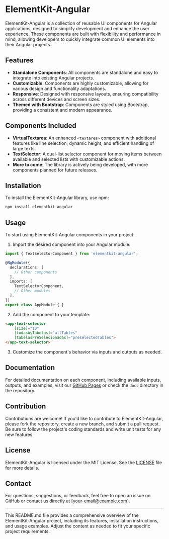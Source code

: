 
# ElementKit-Angular

ElementKit-Angular is a collection of reusable UI components for Angular applications, designed to simplify development and enhance the user experience. These components are built with flexibility and performance in mind, allowing developers to quickly integrate common UI elements into their Angular projects.

## Features

- **Standalone Components**: All components are standalone and easy to integrate into existing Angular projects.
- **Customizable**: Components are highly customizable, allowing for various design and functionality adaptations.
- **Responsive**: Designed with responsive layouts, ensuring compatibility across different devices and screen sizes.
- **Themed with Bootstrap**: Components are styled using Bootstrap, providing a consistent and modern appearance.

## Components Included

- **VirtualTextarea**: An enhanced `<textarea>` component with additional features like line selection, dynamic height, and efficient handling of large texts.
- **TextSelector**: A dual-list selector component for moving items between available and selected lists with customizable actions.
- **More to come**: The library is actively being developed, with more components planned for future releases.

## Installation

To install the ElementKit-Angular library, use npm:

```bash
npm install elementkit-angular
```

## Usage

To start using ElementKit-Angular components in your project:

1. Import the desired component into your Angular module:

```typescript
import { TextSelectorComponent } from 'elementkit-angular';

@NgModule({
  declarations: [
    // Other components
  ],
  imports: [
    TextSelectorComponent,
    // Other modules
  ],
})
export class AppModule { }
```

2. Add the component to your template:

```html
<app-text-selector
    [size]="10"
    [todasAsTabelas]="allTables"
    [tabelasPreSelecionadas]="preselectedTables">
</app-text-selector>
```

3. Customize the component's behavior via inputs and outputs as needed.

## Documentation

For detailed documentation on each component, including available inputs, outputs, and examples, visit our [GitHub Pages](https://your-github-pages-url) or check the `docs` directory in the repository.

## Contribution

Contributions are welcome! If you'd like to contribute to ElementKit-Angular, please fork the repository, create a new branch, and submit a pull request. Be sure to follow the project's coding standards and write unit tests for any new features.

## License

ElementKit-Angular is licensed under the MIT License. See the [LICENSE](LICENSE) file for more details.

## Contact

For questions, suggestions, or feedback, feel free to open an issue on GitHub or contact us directly at [your-email@example.com].

---

This README.md file provides a comprehensive overview of the ElementKit-Angular project, including its features, installation instructions, and usage examples. Adjust the content as needed to fit your specific project requirements.
